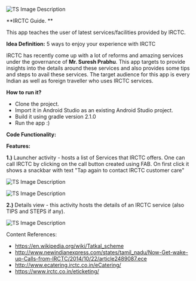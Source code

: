 ![TS Image Description](http://i.imgur.com/QUObsec.png "TS Image Title") 
 
**IRCTC Guide. **

This app teaches the user of latest services/facilities provided by IRCTC.

**Idea Definition:**
5 ways to enjoy your experience with IRCTC

IRCTC has recently come up with a lot of reforms and amazing services under the governance of **Mr. Suresh Prabhu**. This app targets to provide insights into the details around these services and also provides some tips and steps to avail these services. The target audience for this app is every Indian as well as foreign traveller who uses IRCTC services.

**How to run it?**
- Clone the project.
- Import it in Android Studio as an existing Android Studio project.
- Build it using gradle version 2.1.0
- Run the app :)


**Code Functionality:**


**Features:**

**1.)** Launcher activity - hosts a list of Services that IRCTC offers.  One can call IRCTC by clicking on the call button created using FAB. On first click it shows a snackbar with text "Tap again to contact IRCTC customer care"


![TS Image Description](http://i.imgur.com/3gs2j7m.jpg "TS Image Title")


![TS Image Description](http://i.imgur.com/gZSwHr8.jpg "TS Image Title")


**2.)** Details view - this activity hosts the details of an IRCTC service (also TIPS and STEPS if any).

![TS Image Description](http://i.imgur.com/9M7guiI.jpg "TS Image Title")


Content References:
- https://en.wikipedia.org/wiki/Tatkal_scheme
- http://www.newindianexpress.com/states/tamil_nadu/Now-Get-wake-up-Calls-from-IRCTC/2014/10/22/article2489087.ece
- http://www.ecatering.irctc.co.in/eCatering/
- https://www.irctc.co.in/eticketing/
